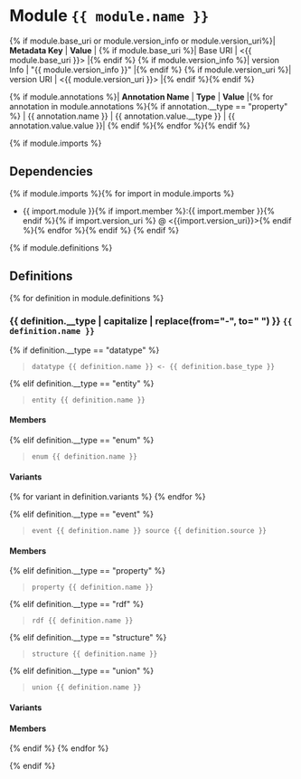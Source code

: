 # Module `{{ module.name }}`

{% if module.base_uri or module.version_info or module.version_uri%}| **Metadata Key** | **Value** |
{% if module.base_uri %}| Base URI | <{{ module.base_uri }}> |{% endif %}
{% if module.version_info %}| version Info | "{{ module.version_info }}" |{% endif %}
{% if module.version_uri %}| version URI | <{{ module.version_uri }}> |{% endif %}{% endif %}

{% if module.annotations %}| **Annotation Name** | **Type** | **Value** |{% for annotation in module.annotations %}{% if annotation.__type == "property" %}
| {{ annotation.name }} | {{ annotation.value.__type }} | {{ annotation.value.value }}|
{% endif %}{% endfor %}{% endif %}

{% if module.imports %}
## Dependencies

{% if module.imports %}{% for import in module.imports %}
* {{ import.module }}{% if import.member %}:{{ import.member }}{% endif %}{% if import.version_uri %} @ <{{import.version_uri}}>{% endif %}{% endfor %}{% endif %}
{% endif %}

{% if module.definitions %}
## Definitions

{% for definition in module.definitions %}
### {{ definition.__type | capitalize | replace(from="-", to=" ") }} `{{ definition.name }}`
{% if definition.__type == "datatype" %}
> ```sdml
> datatype {{ definition.name }} <- {{ definition.base_type }}
> ```
{% elif definition.__type == "entity" %}
> ```sdml
> entity {{ definition.name }}
> ```

#### Members

{% elif definition.__type == "enum" %}
> ```sdml
> enum {{ definition.name }}
> ```

#### Variants

{% for variant in definition.variants %}
{% endfor %}

{% elif definition.__type == "event" %}
> ```sdml
> event {{ definition.name }} source {{ definition.source }}
> ```

#### Members

{% elif definition.__type == "property" %}
> ```sdml
> property {{ definition.name }}
> ```
{% elif definition.__type == "rdf" %}
> ```sdml
> rdf {{ definition.name }}
> ```
{% elif definition.__type == "structure" %}
> ```sdml
> structure {{ definition.name }}
> ```
{% elif definition.__type == "union" %}
> ```sdml
> union {{ definition.name }}
> ```

#### Variants



#### Members

{% endif %}
{% endfor %}

{% endif %}
